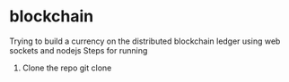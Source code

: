 # blockchain
Trying to build a currency on the distributed blockchain ledger using web sockets and nodejs
Steps for running
1) Clone the repo git clone 
